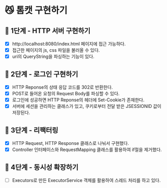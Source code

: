 # 😼 톰캣 구현하기

## 🚀 1단계 - HTTP 서버 구현하기
- [x] http://localhost:8080/index.html 페이지에 접근 가능하다.
- [x] 접근한 페이지의 js, css 파일을 불러올 수 있다.
- [x] uri의 QueryString을 파싱하는 기능이 있다.

## 🚀 2단계 - 로그인 구현하기
- [x] HTTP Reponse의 상태 응답 코드를 302로 반환한다.
- [x] POST로 들어온 요청의 Request Body를 파싱할 수 있다.
- [x] 로그인에 성공하면 HTTP Reponse의 헤더에 Set-Cookie가 존재한다.
- [x] 서버에 세션을 관리하는 클래스가 있고, 쿠키로부터 전달 받은 JSESSIONID 값이 저장된다.

## 🚀 3단계 - 리팩터링
- [x] HTTP Request, HTTP Response 클래스로 나눠서 구현했다. 
- [x] Controller 인터페이스와 RequestMapping 클래스를 활용하여 if절을 제거했다.

## 🚀 4단계 - 동시성 확장하기
- [ ] Executors로 만든 ExecutorService 객체를 활용하여 스레드 처리를 하고 있다.
